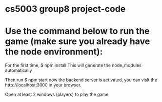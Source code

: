 # cs5003 group8 project-code
# Use the command below to run the game (make sure you already have the node environment):

For the first time,
$ npm install
This will generate the node_modules automatically

Then run
$ npm start
now the backend server is activated, you can visit the http://localhost:3000 in your browser.

Open at least 2 windows (players) to play the game


